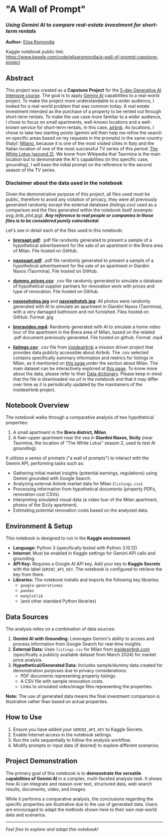 # "A Wall of Prompt"
### _Using Gemini AI to compare real-estate investment for short-term rentals_
**Author:** [Elisa Romondia](https://elisaromondia.it)

Kaggle notebook public link: https://www.kaggle.com/code/elisaromondia/a-wall-of-prompt-capstone-project

## Abstract
This project was created as a **Capstone Project** for the [5-day Generative AI Intensive course](https://rsvp.withgoogle.com/events/google-generative-ai-intensive). The goal is to apply [Gemini AI](https://gemini.google.com/) capabilities to a real-world project. To make the project more understandable to a wider audience, I looked for a real-world problem that was common today. A real estate investment intended as the purchase of a property to be rented out through short-term rentals. To make the use case more familiar to a wider audience, I chose to focus on small apartments, well-known locations and a well-known service for short-term rentals, in this case, [airbnb](https://www.airbnb.com/). As locations, I chose to take two starting points (gemini will then help me refine the search on specific areas based on my requests in the prompts) in the same country (Italy): [Milano](https://en.wikipedia.org/wiki/Milan), because it is one of the most visited cities in Italy and the Italian location of one of the most successful TV series of this period: [The White Lotus (second 2)](https://en.wikipedia.org/wiki/The_White_Lotus_season_2). We know from Wikipedia that Taormina is the main location but to demonstrate the AI's capabilities (in this specific case, grounding), I will base the initial prompt on the reference to the second season of the TV series.

### Disclaimer about the data used in the notebook
Given the demonstrative purpose of this project, all files used must be public, therefore to avoid any violation of privacy, they were all previously generated randomly except the external database _(listings.csv)_ used as a comparison and the files generated within the notebook itself _(example: avg_bnb_plot.jpg)_. _**Any reference to real people or companies in those files is to be considered purely coincidental.**_

Let's see in detail each of the files used in this notebook:

* **[breraapt.pdf](https://github.com/elicatinthebox/geminicapexp/blob/main/documents/breraapt.pdf)**: .pdf file randomly generated to present a sample of a hypothetical advertisement for the sale of an apartment in the Brera area of ​​Milan. File hosted on GitHub.
* **[naxosapt.pdf](https://github.com/elicatinthebox/geminicapexp/blob/main/documents/naxosapt.pdf)**: .pdf file randomly generated to present a sample of a hypothetical advertisement for the sale of an apartment in Giardini Naxos (Taormina). File hosted on GitHub.
* **[dummy_prices.csv](https://github.com/elicatinthebox/geminicapexp/blob/main/documents/dummy_prices.csv)**: .csv file randomly generated to simulate a database of hypothetical supplier partners for renovation work with prices and type of renovation. File hosted on GitHub.
* **[naxosphotoa.jpg](https://github.com/elicatinthebox/geminicapexp/blob/main/photos/naxosphotoa.jpg)** and **[naxosphotob.jpg](https://github.com/elicatinthebox/geminicapexp/blob/main/photos/naxosphotob.jpg)**: All photos were randomly generated with AI to simulate an apartment in Giardini Naxos (Taormina), with a very damaged bathroom and not furnished. Files hosted on GitHub. Format .jpg
* **[breravideo.mp4](https://github.com/elicatinthebox/geminicapexp/blob/main/videos/breravideo.mp4)**: Randomly generated with AI to simulate a home video tour of the apartment in the Brera area of ​​Milan, based on the related .pdf document previously generated. File hosted on github. Format .mp4




* **[listings.csv](https://data.insideairbnb.com/italy/lombardy/milan/2025-03-13/visualisations/listings.csv)**: .csv file from [insideairbnb](https://insideairbnb.com/) a mission driven project that provides data publicly accessible about Airbnb. The .csv selected contains specifically summary information and metrics for listings in Milan, as it mentioned on [this page ](https://insideairbnb.com/get-the-data/)under the section about Milan. The main dataset can be interactively explored at [this page](https://insideairbnb.com/milan/). To know more about the data, please refer to their [Data dictionary](https://docs.google.com/spreadsheets/d/1iWCNJcSutYqpULSQHlNyGInUvHg2BoUGoNRIGa6Szc4/edit?gid=1322284596#gid=1322284596). Please keep in mind that the file is downloaded via url in the notebook and that it may differ over time as it is periodically updated by the maintainers of the insideairbnb project.

## Notebook Overview

The notebook walks through a comparative analysis of two hypothetical properties:

1.  A small apartment in the **Brera district, Milan**.
2.  A fixer-upper apartment near the sea in **Giardini Naxos, Sicily** (near Taormina, the location of "The White Lotus" season 2, used to test AI grounding).

It utilizes a series of prompts ("a wall of prompts") to interact with the Gemini API, performing tasks such as:

* Gathering initial market insights (potential earnings, regulations) using Gemini grounded with Google Search.
* Analyzing external Airbnb market data for Milan (`listings.csv`).
* Processing information from hypothetical documents (property PDFs, renovation cost CSVs).
* Interpreting simulated visual data (a video tour of the Milan apartment, photos of the Sicily apartment).
* Estimating potential renovation costs based on the analyzed data.

## Environment & Setup

This notebook is designed to run in the **Kaggle environment**.

* **Language:** Python 3 (specifically tested with Python 3.10.12)
* **Internet:** Must be enabled in Kaggle settings for Gemini API calls and grounding.
* **API Key:** Requires a Google AI API key. Add your key to **Kaggle Secrets** with the label `GEMINI_API_KEY`. The notebook is configured to retrieve the key from there.
* **Libraries:** The notebook installs and imports the following key libraries:
    * `google-generativeai`
    * `pandas`
    * `matplotlib`
    * (and other standard Python libraries)

## Data Sources

The analysis relies on a combination of data sources:

1.  **Gemini AI with Grounding:** Leverages Gemini's ability to access and process information from Google Search for real-time insights.
2.  **External Data:** Uses `listings.csv` for Milan from [insideairbnb.com](http://insideairbnb.com/) (specifically a publicly available dataset from March 2024) for market price analysis.
3.  **Hypothetical/Generated Data:** Includes sample/dummy data created for demonstration purposes due to privacy considerations:
    * PDF documents representing property listings.
    * A CSV file with sample renovation costs.
    * Links to simulated video/image files representing the properties.

**Note:** The use of generated data means the final investment comparison is illustrative rather than based on actual properties.

## How to Use

1.  Ensure you have added your `GEMINI_API_KEY` to Kaggle Secrets.
2.  Enable Internet access in the notebook settings.
3.  Run the cells sequentially to follow the analysis workflow.
4.  Modify prompts or input data (if desired) to explore different scenarios.

## Project Demonstration

The primary goal of this notebook is to **demonstrate the versatile capabilities of Gemini AI** in a complex, multi-faceted analysis task. It shows how AI can integrate and reason over text, structured data, web search results, documents, video, and images.

While it performs a comparative analysis, the conclusions regarding the specific properties are illustrative due to the use of generated data. Users are encouraged to adapt the methods shown here to their own real-world data and scenarios.

---

*Feel free to explore and adapt this notebook!*

